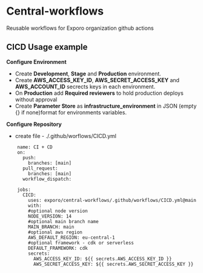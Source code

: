 # Central-workflows

Reusable workflows for Exporo organization github actions

## CICD Usage example

**Configure Environment**

- Create **Development**, **Stage** and **Production** environment.
- Create **AWS_ACCESS_KEY_ID**, **AWS_SECRET_ACCESS_KEY** and **AWS_ACCOUNT_ID** secrects keys in each environment.
- On **Production** add **Required reviewers** to hold production deploys without approval
- Create **Parameter Store** as **infrastructure_environment** in JSON (empty {} if none)format for environments variables.

**Configure Repository**

- create file - ./.github/worflows/CICD.yml

```
    name: CI + CD
    on:
      push:
        branches: [main]
      pull_request:
        branches: [main]
      workflow_dispatch:

    jobs:
      CICD:
        uses: exporo/central-workflows/.github/workflows/CICD.yml@main
        with:
        #optional node version
        NODE_VERSION: 14
        #optional main branch name
        MAIN_BRANCH: main
        #optional aws region
        AWS_DEFAULT_REGION: eu-central-1
        #optional framework - cdk or serverless
        DEFAULT_FRAMEWORK: cdk
        secrets:
          AWS_ACCESS_KEY_ID: ${{ secrets.AWS_ACCESS_KEY_ID }}
          AWS_SECRET_ACCESS_KEY: ${{ secrets.AWS_SECRET_ACCESS_KEY }}
 ```

